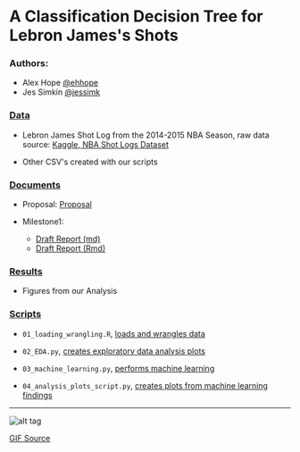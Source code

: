 # A Classification Decision Tree for Lebron James's Shots 
   
   
### Authors: 

- Alex Hope [@ehhope](https://github.com/ehhope)  
- Jes Simkin [@jessimk](https://github.com/jessimk) 

### [Data](https://github.com/UBC-MDS/DSCI-522-Jes-Alex/tree/master/data)

- Lebron James Shot Log from the 2014-2015 NBA Season, raw data source: [Kaggle, NBA Shot Logs Dataset](https://www.kaggle.com/dansbecker/nba-shot-logs/home)

- Other CSV's created with our scripts
  
### [Documents](https://github.com/UBC-MDS/DSCI-522-Jes-Alex/tree/master/docs)

- Proposal: [Proposal](https://github.com/UBC-MDS/DSCI-522-Jes-Alex/blob/master/docs/DSCI-522_Shot-Proposal.ipynb)

- Milestone1: 
	- [Draft Report (md)](https://github.com/UBC-MDS/DSCI-522-Jes-Alex/blob/master/docs/Report.md)
	- [Draft Report (Rmd)](https://github.com/UBC-MDS/DSCI-522-Jes-Alex/blob/master/docs/Report.Rmd)

  
### [Results](https://github.com/UBC-MDS/DSCI-522-Jes-Alex/tree/master/results/figs)

- Figures from our Analysis

### [Scripts](https://github.com/UBC-MDS/DSCI-522-Jes-Alex/tree/master/src)

- `01_loading_wrangling.R`, [loads and wrangles data](https://github.com/UBC-MDS/DSCI-522-Jes-Alex/blob/master/src/01_loading_wrangling.R)

- `02_EDA.py`, [creates exploratory data analysis plots](https://github.com/UBC-MDS/DSCI-522-Jes-Alex/blob/master/src/02_EDA.py)

- `03_machine_learning.py`, [performs machine learning](https://github.com/UBC-MDS/DSCI-522-Jes-Alex/blob/master/src/03_machine_learning.py)

- `04_analysis_plots_script.py`, [creates plots from machine learning findings](https://github.com/UBC-MDS/DSCI-522-Jes-Alex/blob/master/src/04_analysis_plots_script.py)

---

![alt tag](https://media.giphy.com/media/l3q2y2764DUQIKNRm/giphy.gif) 

[GIF Source](https://media.giphy.com/media/l3q2y2764DUQIKNRm/giphy.gif)


